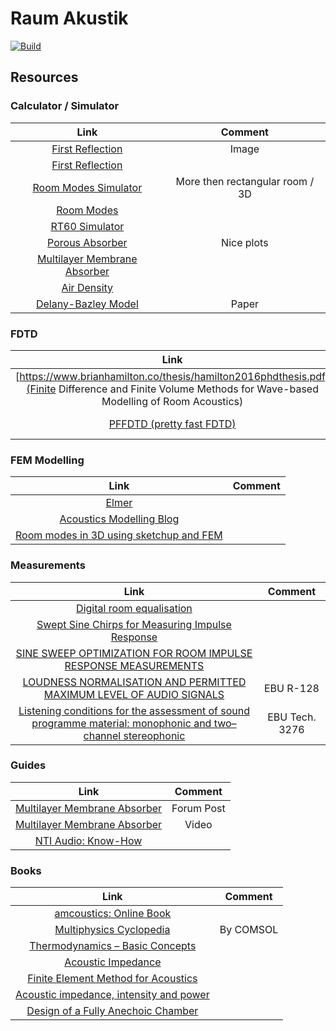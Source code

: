 # Raum Akustik

[![Build](https://github.com/tobanteAudio/RaumAkustik/actions/workflows/build.yml/badge.svg)](https://github.com/tobanteAudio/RaumAkustik/actions/workflows/build≈.yml)

## Resources

### Calculator / Simulator

|                                                     Link                                                     |             Comment             |
| :----------------------------------------------------------------------------------------------------------: | :-----------------------------: |
| [First Reflection](https://www.audiosciencereview.com/forum/index.php?attachments/1611427198529-gif.107974/) |              Image              |
|                    [First Reflection](https://www.acoustic.ua/forms/calculator4.en.html#)                    |                                 |
|                              [Room Modes Simulator](https://roomresponse.com/)                               | More then rectangular room / 3D |
|                               [Room Modes](https://amcoustics.com/tools/amroc)                               |                                 |
|                        [RT60 Simulator](https://amcoustics.com/tools/amrev/#/diagram)                        |                                 |
|                 [Porous Absorber](http://www.whealy.com/acoustics/PA_Calculator/index.html)                  |           Nice plots            |
|                  [Multilayer Membrane Absorber](http://www.acousticmodelling.com/multi.php)                  |                                 |
|                      [Air Density](https://www.omnicalculator.com/physics/air-density)                       |                                 |
|                [Delany-Bazley Model](https://www.ripublication.com/ijaer21/ijaerv16n4_14.pdf)                |              Paper              |

### FDTD

|                                                                          Link                                                                           |        Comment        |
| :-----------------------------------------------------------------------------------------------------------------------------------------------------: | :-------------------: |
| [https://www.brianhamilton.co/thesis/hamilton2016phdthesis.pdf](Finite Difference and Finite Volume Methods for Wave-based Modelling of Room Acoustics) | Brian Hamilton Thesis |
|                                              [PFFDTD (pretty fast FDTD)](https://github.com/bsxfun/pffdtd)                                              |    Brian Hamilton     |

### FEM Modelling

|                                         Link                                         | Comment |
| :----------------------------------------------------------------------------------: | :-----: |
|                    [Elmer](https://github.com/ElmerCSC/elmerfem)                     |         |
| [Acoustics Modelling Blog](https://computational-acoustics.gitlab.io/website/posts/) |         |
|     [Room modes in 3D using sketchup and FEM](https://blog.kaistale.com/?p=1768)     |         |

### Measurements

|                                                                            Link                                                                            |    Comment     |
| :--------------------------------------------------------------------------------------------------------------------------------------------------------: | :------------: |
|                            [Digital room equalisation](http://www.audiosignal.co.uk/Resources/Digital_room_equalisation_A4.pdf)                            |                |
|                 [Swept Sine Chirps for Measuring Impulse Response](https://thinksrs.com/downloads/pdfs/applicationnotes/SR1_SweptSine.pdf)                 |                |
|                    [SINE SWEEP OPTIMIZATION FOR ROOM IMPULSE RESPONSE MEASUREMENTS](https://odeon.dk/pdf/fa2020_sweepoptimization.pdf)                     |                |
|                         [LOUDNESS NORMALISATION AND PERMITTED MAXIMUM LEVEL OF AUDIO SIGNALS](https://tech.ebu.ch/docs/r/r128.pdf)                         |   EBU R-128    |
| [Listening conditions for the assessment of sound programme material: monophonic and two–channel stereophonic](https://tech.ebu.ch/docs/tech/tech3276.pdf) | EBU Tech. 3276 |

### Guides

|                                                                   Link                                                                    |  Comment   |
| :---------------------------------------------------------------------------------------------------------------------------------------: | :--------: |
| [Multilayer Membrane Absorber](https://gearspace.com/board/bass-traps-acoustic-panels-foam-etc/743040-tims-limp-mass-bass-absorbers.html) | Forum Post |
|                                [Multilayer Membrane Absorber](https://www.youtube.com/watch?v=WqnA4qpaaNQ)                                |   Video    |
|                                   [NTI Audio: Know-How](https://www.nti-audio.com/en/support/know-how)                                    |            |

### Books

|                                                            Link                                                             |  Comment  |
| :-------------------------------------------------------------------------------------------------------------------------: | :-------: |
|                             [amcoustics: Online Book](https://amcoustics.com/articles/thesis/1)                             |           |
|                               [Multiphysics Cyclopedia](https://www.comsol.com/multiphysics)                                | By COMSOL |
|      [Thermodynamics – Basic Concepts](https://durhamcollege.ca/wp-content/uploads/Thermodynamics-Basic-Concepts.pdf)       |           |
|            [Acoustic Impedance](https://www4.uwsp.edu/physastr/kmenning/Phys115/Link5-09_acoustic_impedance.pdf)            |           |
| [Finite Element Method for Acoustics](https://citeseerx.ist.psu.edu/viewdoc/download?doi=10.1.1.740.4745&rep=rep1&type=pdf) |           |
|   [Acoustic impedance, intensity and power](https://www.animations.physics.unsw.edu.au/jw/sound-impedance-intensity.htm)    |           |
|           [Design of a Fully Anechoic Chamber](http://www.diva-portal.org/smash/get/diva2:893785/FULLTEXT01.pdf)            |           |
